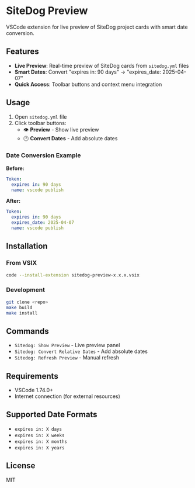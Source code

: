 # SiteDog Preview

VSCode extension for live preview of SiteDog project cards with smart date conversion.

## Features

- **Live Preview**: Real-time preview of SiteDog cards from `sitedog.yml` files
- **Smart Dates**: Convert "expires in: 90 days" → "expires_date: 2025-04-07"
- **Quick Access**: Toolbar buttons and context menu integration

## Usage

1. Open `sitedog.yml` file
2. Click toolbar buttons:
   - 👁️ **Preview** - Show live preview
   - 🕐 **Convert Dates** - Add absolute dates

### Date Conversion Example

**Before:**
```yaml
Token:
  expires in: 90 days
  name: vscode publish
```

**After:**
```yaml
Token:
  expires in: 90 days
  expires_date: 2025-04-07
  name: vscode publish
```

## Installation

### From VSIX
```bash
code --install-extension sitedog-preview-x.x.x.vsix
```

### Development
```bash
git clone <repo>
make build
make install
```

## Commands

- `Sitedog: Show Preview` - Live preview panel
- `Sitedog: Convert Relative Dates` - Add absolute dates
- `Sitedog: Refresh Preview` - Manual refresh

## Requirements

- VSCode 1.74.0+
- Internet connection (for external resources)

## Supported Date Formats

- `expires in: X days`
- `expires in: X weeks`
- `expires in: X months`
- `expires in: X years`

## License

MIT
